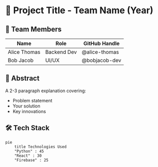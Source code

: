 # 🚀 Project Title - Team Name (Year)  

## 👥 Team Members  
| Name            | Role           | GitHub Handle |  
|-----------------|----------------|---------------|  
| Alice Thomas    | Backend Dev    | @alice-thomas |  
| Bob Jacob       | UI/UX          | @bobjacob-dev |  

## 📌 Abstract  
A 2-3 paragraph explanation covering:  
- Problem statement  
- Your solution  
- Key innovations  

## 🛠 Tech Stack  
```mermaid
pie
    title Technologies Used
    "Python" : 45
    "React" : 30
    "Firebase" : 25
